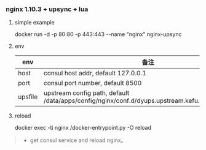 ### nginx 1.10.3 + upsync + lua

1. simple example
    
    docker run -d -p 80:80 -p 443:443 --name "nginx" nginx-upsync
   
2. env

   | env | 备注|
   | ----| ----|
   |host|     consul host addr, default 127.0.0.1|
   |port |    consul port number, default 8500
   |upsfile|  upstream config path, default /data/apps/config/nginx/conf.d/dyups.upstream.kefu.eaemob.com.conf|
   
3. reload
   
    docker exec -ti nginx /docker-entrypoint.py -O reload
> * get consul service and reload nginx。
